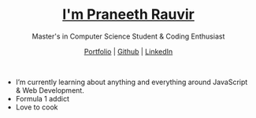 <p align="center"> 
  <h1 align="center"><a href="https://snazzy-cocada-b041d4.netlify.app/">I'm Praneeth Rauvir</a></h1>
  <p align="center"> Master's in Computer Science Student & Coding Enthusiast</p>
</p>

<p align="center">
  <a href="https://snazzy-cocada-b041d4.netlify.app/">Portfolio</a> | 
  <a href="https://github.com/praneethravuri">Github</a> |
  <a href="https://www.linkedin.com/in/praneeth-ravuri2500/">LinkedIn</a>
</p>

<br />

- I’m currently learning about anything and everything around JavaScript & Web Development.
- Formula 1 addict
- Love to cook
